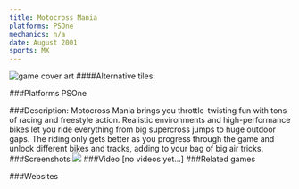 ```yaml
---
title: Motocross Mania
platforms: PSOne
mechanics: n/a
date: August 2001
sports: MX
---
```

![game cover art](//images.igdb.com/igdb/image/upload/t_cover_big/sr4sbgcya9qx9qkz2xhf.jpg "Logo Title Text 1")
####Alternative tiles:

###Platforms
PSOne

###Description:
Motocross Mania brings you throttle-twisting fun with tons of racing and freestyle action. Realistic environments and high-performance bikes let you ride everything from big supercross jumps to huge outdoor gaps. The riding only gets better as you progress through the game and unlock different bikes and tracks, adding to your bag of big air tricks.
###Screenshots
<a target="_blank" rel="noopener noreferrer" href="//images.igdb.com/igdb/image/upload/t_cover_big/pfu42cgt2uzlkohd7kuv.jpg"><img src="//images.igdb.com/igdb/image/upload/t_thumb/pfu42cgt2uzlkohd7kuv.jpg"/></a>
###Video
[no videos yet...]
###Related games

###Websites

